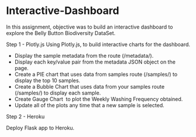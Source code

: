 # Interactive-Dashboard


In this assignment, objective was to build an interactive dashboard to explore the Belly Button Biodiversity DataSet.

Step 1 - Plotly.js
Using Plotly.js, to build interactive charts for the dashboard.
  
  * Display the sample metadata from the route (/metadata/<sample>).
  * Display each key/value pair from the metadata JSON object on the page.
  * Create a PIE chart that uses data from samples route (/samples/<sample>) to display the top 10 samples.
  *	Create a Bubble Chart that uses data from your samples route (/samples/<sample>) to display each sample.
  * Create Gauge Chart  to plot the Weekly Washing Frequency obtained. 
  * Update all of the plots any time that a new sample is selected.

Step 2 - Heroku
  
  Deploy Flask app to Heroku.
